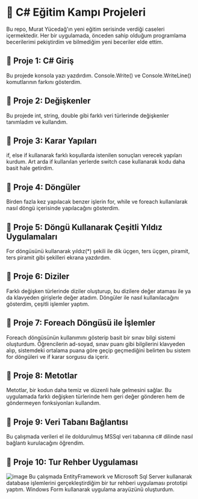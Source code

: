 # 🚀 C# Eğitim Kampı Projeleri
Bu repo, Murat Yücedağ'ın yeni eğitim serisinde verdiği caseleri içermektedir. Her bir uygulamada, önceden sahip olduğum programlama becerilerimi pekiştirdim ve bilmediğim yeni beceriler elde ettim. 
## 🌟 Proje 1: C# Giriş
Bu projede konsola yazı yazdırdım. Console.Write() ve Console.WriteLine() komutlarının farkını gösterdim.
## 🌟 Proje 2: Değişkenler
Bu projede int, string, double gibi farklı veri türlerinde değişkenler tanımladım ve kullandım.
## 🌟 Proje 3: Karar Yapıları
if, else if kullanarak farklı koşullarda istenilen sonuçları verecek yapıları kurdum. Art arda if kullanılan yerlerde switch case kullanarak kodu daha basit hale getirdim.
## 🌟 Proje 4: Döngüler
Birden fazla kez yapılacak benzer işlerin for, while ve foreach kullanılarak nasıl döngü içerisinde yapılacağını gösterdim. 
## 🌟 Proje 5: Döngü Kullanarak Çeşitli Yıldız Uygulamaları
For döngüsünü kullanarak yıldız(*) şekili ile dik üçgen, ters üçgen, piramit, ters piramit gibi şekilleri ekrana yazdırdım.
## 🌟 Proje 6: Diziler
Farklı değişken türlerinde diziler oluşturup, bu dizilere değer ataması ile ya da klavyeden girişlerle değer atadım. Döngüler ile nasıl kullanılacağını gösterdim, çeşitli işlemler yaptım.
## 🌟 Proje 7: Foreach Döngüsü ile İşlemler
Foreach döngüsünün kullanımını gösterip basit bir sınav bilgi sistemi oluşturdum. Öğrencilerin ad-soyad, sınav puanı gibi bilgilerini klavyeden alıp, sistemdeki ortalama puana göre geçip geçmediğini belirten bu sistem for döngüleri ve if karar sorgusu da içerir.
## 🌟 Proje 8: Metotlar
Metotlar, bir kodun daha temiz ve düzenli hale gelmesini sağlar. Bu uygulamada farklı değişken türlerinde hem geri değer gönderen hem de göndermeyen fonksiyonları kullandım.
## 🌟 Proje 9: Veri Tabanı Bağlantısı
Bu çalışmada verileri el ile doldurulmuş MSSql veri tabanına c# dilinde nasıl bağlantı kurulacağını öğrendim.
## 🌟 Proje 10: Tur Rehber Uygulaması
![image](https://github.com/user-attachments/assets/3c2ec130-d0e5-49b2-bbb2-e819669c5b89)
Bu çalışmada EntityFramework ve Microsoft Sql Server kullanarak database işlemlerini gerçekleştirdiğim bir tur rehberi uygulaması prototipi yaptım. Windows Form kullanarak uygulama arayüzünü oluşturdum.

